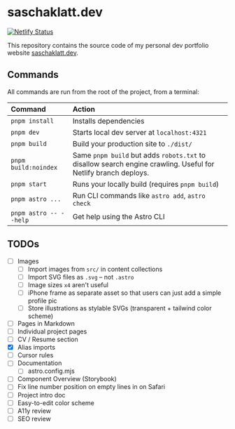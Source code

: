 # saschaklatt.dev

[![Netlify Status](https://api.netlify.com/api/v1/badges/9008f0b9-b681-42be-af32-19e2efb19170/deploy-status)](https://app.netlify.com/sites/saschaklatt/deploys)

This repository contains the source code of my personal dev portfolio website [saschaklatt.dev](https://saschaklatt.dev).

## Commands

All commands are run from the root of the project, from a terminal:

| Command                   | Action                                                                                                         |
| :------------------------ | :------------------------------------------------------------------------------------------------------------- |
| `pnpm install`            | Installs dependencies                                                                                          |
| `pnpm dev`                | Starts local dev server at `localhost:4321`                                                                    |
| `pnpm build`              | Build your production site to `./dist/`                                                                        |
| `pnpm build:noindex`      | Same `pnpm build` but adds `robots.txt` to disallow search engine crawling. Useful for Netlify branch deploys. |
| `pnpm start`              | Runs your locally build (requires `pnpm build`)                                                                |
| `pnpm astro ...`          | Run CLI commands like `astro add`, `astro check`                                                               |
| `pnpm astro -- --help`    | Get help using the Astro CLI                                                                                   |

## TODOs

- [ ] Images
    - [ ] Import images from `src/` in content collections
    - [ ] Import SVG files as `.svg` – not `.astro`
    - [ ] Image sizes `x4` aren't useful
    - [ ] iPhone frame as separate asset so that users can just add a simple profile pic
    - [ ] Store illustrations as stylable SVGs (transparent + tailwind color scheme)
- [ ] Pages in Markdown
- [ ] Individual project pages
- [ ] CV / Resume section
- [x] Alias imports
- [ ] Cursor rules
- [ ] Documentation
    - [ ] astro.config.mjs
- [ ] Component Overview (Storybook)
- [ ] Fix line number position on empty lines in <Editor/> on Safari
- [ ] Project intro doc
- [ ] Easy-to-edit color scheme
- [ ] A11y review
- [ ] SEO review
